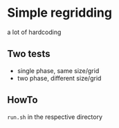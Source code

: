 # Simple regridding

a lot of hardcoding

## Two tests
- single phase, same size/grid
- two phase, different size/grid

## HowTo
```run.sh``` in the respective directory
